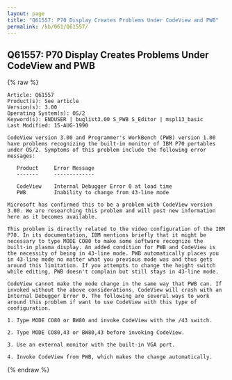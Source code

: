 ```yaml
---
layout: page
title: "Q61557: P70 Display Creates Problems Under CodeView and PWB"
permalink: /kb/061/Q61557/
---
```


## Q61557: P70 Display Creates Problems Under CodeView and PWB

{% raw %}

	Article: Q61557
	Product(s): See article
	Version(s): 3.00
	Operating System(s): OS/2
	Keyword(s): ENDUSER | buglist3.00 S_PWB S_Editor | mspl13_basic
	Last Modified: 15-AUG-1990
	
	CodeView version 3.00 and Programmer's WorkBench (PWB) version 1.00
	have problems recognizing the built-in monitor of IBM P70 portables
	under OS/2. Symptoms of this problem include the following error
	messages:
	
	   Product     Error Message
	   -------     -------------
	
	   CodeView    Internal Debugger Error 0 at load time
	   PWB         Inability to change from 43-line mode
	
	Microsoft has confirmed this to be a problem with CodeView version
	3.00. We are researching this problem and will post new information
	here as it becomes available.
	
	This problem is directly related to the video configuration of the IBM
	P70. In its documentation, IBM mentions briefly that it might be
	necessary to type MODE CO80 to make some software recognize the
	built-in plasma display. An added condition for PWB and CodeView is
	the necessity of being in 43-line mode. PWB automatically places you
	in 43-line mode no matter what you previous mode was and thus gets
	around this limitation. If you attempts to change the height switch
	while editing, PWB doesn't complain but still stays in 43-line mode.
	
	CodeView cannot make the mode change in the same way that PWB can. If
	invoked without the above considerations, CodeView will crash with an
	Internal Debugger Error 0. The following are several ways to work
	around this problem if want to use CodeView with this type of
	configuration.
	
	1. Type MODE CO80 or BW80 and invoke CodeView with the /43 switch.
	
	2. Type MODE CO80,43 or BW80,43 before invoking CodeView.
	
	3. Use an external monitor with the built-in VGA port.
	
	4. Invoke CodeView from PWB, which makes the change automatically.

{% endraw %}

